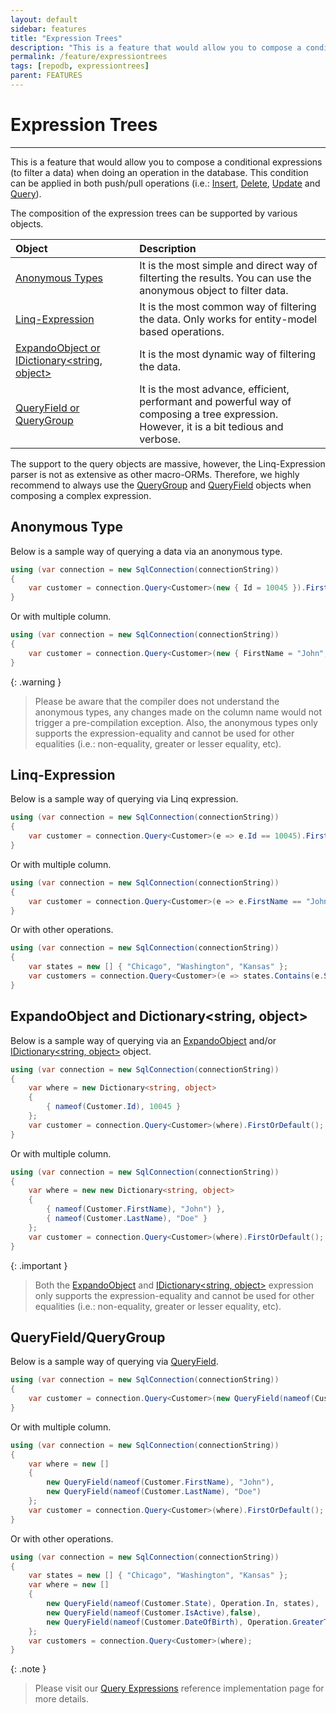 ```yaml
---
layout: default
sidebar: features
title: "Expression Trees"
description: "This is a feature that would allow you to compose a conditional expressions (to filter a data) when doing an operation in the database."
permalink: /feature/expressiontrees
tags: [repodb, expressiontrees]
parent: FEATURES
---
```


# Expression Trees

---

This is a feature that would allow you to compose a conditional expressions (to filter a data) when doing an operation in the database. This condition can be applied in both push/pull operations (i.e.: [Insert](/operation/insert), [Delete](/operation/delete), [Update](/operation/update) and [Query](/opereration/query)).

The composition of the expression trees can be supported by various objects.

| Object | Description  | 
|:-------------|:-------------|
| [Anonymous Types](#anonymous-type) | It is the most simple and direct way of filterting the results. You can use the anonymous object to filter data. |
| [Linq-Expression](#linq-expression) | It is the most common way of filtering the data. Only works for entity-model based operations. |
| [ExpandoObject or IDictionary<string, object>](#expandoobject-and-dictionarystring-object) | It is the most dynamic way of filtering the data. |
| [QueryField or QueryGroup](#queryfieldquerygroup) | It is the most advance, efficient, performant and powerful way of composing a tree expression. However, it is a bit tedious and verbose. |

The support to the query objects are massive, however, the Linq-Expression parser is not as extensive as other macro-ORMs. Therefore, we highly recommend to always use the [QueryGroup](/class/querygroup) and [QueryField](/class/queryfield) objects when composing a complex expression.

## Anonymous Type

Below is a sample way of querying a data via an anonymous type. 

```csharp
using (var connection = new SqlConnection(connectionString))
{
    var customer = connection.Query<Customer>(new { Id = 10045 }).FirstOrDefault();
}
```

Or with multiple column.

```csharp
using (var connection = new SqlConnection(connectionString))
{
    var customer = connection.Query<Customer>(new { FirstName = "John", LastName = "Doe" }).FirstOrDefault();
}
```

{: .warning }
> Please be aware that the compiler does not understand the anonymous types, any changes made on the column name would not trigger a pre-compilation exception. Also, the anonymous types only supports the expression-equality and cannot be used for other equalities (i.e.: non-equality, greater or lesser equality, etc).

## Linq-Expression

Below is a sample way of querying via Linq expression. 

```csharp
using (var connection = new SqlConnection(connectionString))
{
    var customer = connection.Query<Customer>(e => e.Id == 10045).FirstOrDefault();
}
```

Or with multiple column.

```csharp
using (var connection = new SqlConnection(connectionString))
{
    var customer = connection.Query<Customer>(e => e.FirstName == "John" && e.LastName == "Doe" }).FirstOrDefault();
}
```

Or with other operations.

```csharp
using (var connection = new SqlConnection(connectionString))
{
    var states = new [] { "Chicago", "Washington", "Kansas" };
    var customers = connection.Query<Customer>(e => states.Contains(e.State) && e.IsActive == false && e.DateOfBirth >= DateTime.Parse("1970-01-01") });
}
```

## ExpandoObject and Dictionary<string, object>

Below is a sample way of querying via an [ExpandoObject](https://learn.microsoft.com/en-us/dotnet/api/system.dynamic.expandoobject?view=net-7.0) and/or [IDictionary<string, object>](https://learn.microsoft.com/en-us/dotnet/api/system.collections.generic.idictionary-2?view=net-6.0) object. 

```csharp
using (var connection = new SqlConnection(connectionString))
{
    var where = new Dictionary<string, object>
    {
        { nameof(Customer.Id), 10045 }
    };
    var customer = connection.Query<Customer>(where).FirstOrDefault();
}
```

Or with multiple column.

```csharp
using (var connection = new SqlConnection(connectionString))
{
    var where = new new Dictionary<string, object>
    {
        { nameof(Customer.FirstName), "John") },
        { nameof(Customer.LastName), "Doe" }
    };
    var customer = connection.Query<Customer>(where).FirstOrDefault();
}
```

{: .important }
> Both the [ExpandoObject](https://learn.microsoft.com/en-us/dotnet/api/system.dynamic.expandoobject?view=net-7.0) and [IDictionary<string, object>](https://learn.microsoft.com/en-us/dotnet/api/system.collections.generic.idictionary-2?view=net-6.0) expression only supports the expression-equality and cannot be used for other equalities (i.e.: non-equality, greater or lesser equality, etc).

## QueryField/QueryGroup

Below is a sample way of querying via [QueryField](/class/queryfield). 

```csharp
using (var connection = new SqlConnection(connectionString))
{
    var customer = connection.Query<Customer>(new QueryField(nameof(Customer.Id), 10045)).FirstOrDefault();
}
```

Or with multiple column.

```csharp
using (var connection = new SqlConnection(connectionString))
{
    var where = new []
    {
        new QueryField(nameof(Customer.FirstName), "John"),
        new QueryField(nameof(Customer.LastName), "Doe")
    };
    var customer = connection.Query<Customer>(where).FirstOrDefault();
}
```

Or with other operations.

```csharp
using (var connection = new SqlConnection(connectionString))
{
    var states = new [] { "Chicago", "Washington", "Kansas" };
    var where = new []
    {
        new QueryField(nameof(Customer.State), Operation.In, states),
        new QueryField(nameof(Customer.IsActive),false),
        new QueryField(nameof(Customer.DateOfBirth), Operation.GreaterThanOrEqual, DateTime.Parse("1970-01-01"))
    };
    var customers = connection.Query<Customer>(where);
}
```

{: .note }
> Please visit our [Query Expressions](/reference/queryexpressions) reference implementation page for more details.
